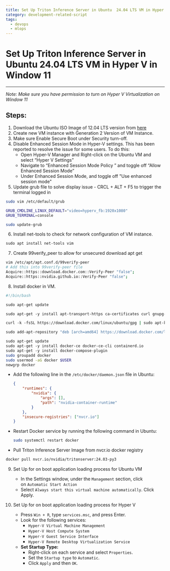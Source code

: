 ```yaml
---
title: Set Up Triton Inference Server in Ubuntu  24.04 LTS VM in Hyper V in Window 11
category: development-related-script
tags:
  - devops
  - mlops
---
```

# Set Up Triton Inference Server in Ubuntu 24.04 LTS VM in Hyper V in Window 11
---- 
*Note: Make sure you have permission to turn on Hyper V Virtualization on Window 11*
## Steps:

1. Download the Ubuntu ISO Image of 12.04 LTS version from [here](https://ubuntu.com/download/desktop)
2. Create new VM instance  with Generation 2 Version of VM Instance.
3. Make sure Enable Secure Boot under Security turn-off.
4. Disable Enhanced Session Mode in Hyper-V settings. This has been reported to resolve the issue for some users. To do this:
    - Open Hyper-V Manager and  Right-click on the Ubuntu VM and select “Hyper V Settings”
    - Navigate to “Enhanced Session  Mode Policy ” and toggle off “Allow Enhanced Session Mode”
    -  Under Enhanced Session Mode, and toggle off "Use enhanced session mode"
5. Update grub file to solve display issue - CRCL + ALT + F5 to trigger the terminal logged in 
```bash 
sudo vim /etc/default/grub

GRUB_CMDLINE_LINUX_DEFAULT="video=hyperv_fb:1920x1080"
GRUB_TERMINAL=console

sudo update-grub
```
6. Install net-tools to check for network configuration of VM instance.
```bash
sudo apt install net-tools vim 
```
7. Create 99verify_peer to allow for unsecured download apt get 
```bash
vim /etc/apt/apt.conf.d/99verify-peer
# Add this into 99verify-peer file
Acquire::https::download.docker.com::Verify-Peer "false";
Acquire::https::nvidia.github.io::Verify-Peer "false";
```
8. Install docker in VM.
```bash
#!/bin/bash

sudo apt-get update

sudo apt-get -y install apt-transport-https ca-certificates curl gnupg-agent software-properties-common

curl -k -fsSL https://download.docker.com/linux/ubuntu/gpg | sudo apt-key add -

sudo add-apt-repository "deb [arch=amd64] https://download.docker.com/linux/ubuntu $(lsb_release -cs) stable"

sudo apt-get update
sudo apt-get -y install docker-ce docker-ce-cli containerd.io
sudo apt-get -y install docker-compose-plugin
sudo groupadd docker
sudo usermod -aG docker $USER
newgrp docker
```

- Add the following line in the `/etc/docker/daemon.json` file in Ubuntu:
    
    ```json
    {
        "runtimes": {
            "nvidia": {
                "args": [],
                "path": "nvidia-container-runtime"
            }
        },
        "insecure-registries": ["nvcr.io"]
    }
    ```
    
- Restart Docker service by running the following command in Ubuntu:
    
	```bash
    sudo systemctl restart docker
    ```

 - Pull Triton Inference Server Image from nvcr.io docker registry
```bash
docker pull nvcr.io/nvidia/tritonserver:24.03-py3
```

9. Set Up for on boot application loading process for Ubuntu VM

	- In the Settings window, under the `Management` section, click on `Automatic Start Action`
	- Select `Always start this virtual machine automatically`. Click Apply.
	
1. Set Up for on boot application loading process for Hyper V
    
    - Press `Win + R`, type `services.msc`, and press Enter.
    - Look for the following services:
        - `Hyper-V Virtual Machine Management`
        - `Hyper-V Host Compute System`
        - `Hyper-V Guest Service Interface`
        - `Hyper-V Remote Desktop Virtualization Service`
	- **Set Startup Type:**
	    - Right-click on each service and select `Properties`.
	    - Set the `Startup type` to `Automatic`.
	    - Click `Apply` and then `OK`.